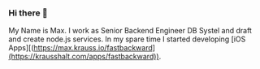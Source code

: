 ### Hi there 👋

My Name is Max. I work as Senior Backend Engineer DB Systel and draft and create node.js services. In my spare time I started developing [iOS Apps][(https://max.krauss.io/fastbackward](https://krausshalt.com/apps/fastbackward)).

<!--
**maximilian-krauss/maximilian-krauss** is a ✨ _special_ ✨ repository because its `README.md` (this file) appears on your GitHub profile.

Here are some ideas to get you started:

- 🔭 I’m currently working on ...
- 🌱 I’m currently learning ...
- 👯 I’m looking to collaborate on ...
- 🤔 I’m looking for help with ...
- 💬 Ask me about ...
- 📫 How to reach me: ...
- 😄 Pronouns: ...
- ⚡ Fun fact: ...
-->
